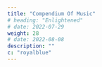 ```yaml
---
title: "Compendium Of Music"
# heading: "Enlightened"
# date: 2022-07-29
weight: 28
# date: 2022-08-08
description: ""
c: "royalblue"
---
```


